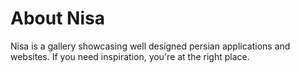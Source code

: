 # About Nisa 
Nisa is a gallery showcasing well designed persian applications and websites. If you need inspiration, you're at the right place.
